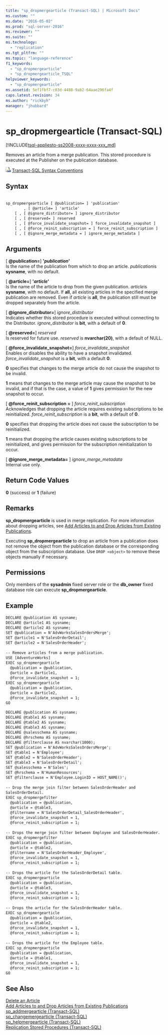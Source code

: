 ```yaml
---
title: "sp_dropmergearticle (Transact-SQL) | Microsoft Docs"
ms.custom: ""
ms.date: "2016-05-02"
ms.prod: "sql-server-2016"
ms.reviewer: ""
ms.suite: ""
ms.technology: 
  - "replication"
ms.tgt_pltfrm: ""
ms.topic: "language-reference"
f1_keywords: 
  - "sp_dropmergearticle"
  - "sp_dropmergearticle_TSQL"
helpviewer_keywords: 
  - "sp_dropmergearticle"
ms.assetid: 5ef1fbf7-c03d-4488-9ab2-64aae296fa4f
caps.latest.revision: 34
ms.author: "rickbyh"
manager: "jhubbard"
---
```

# sp_dropmergearticle (Transact-SQL)
[!INCLUDE[tsql-appliesto-ss2008-xxxx-xxxx-xxx_md](../../../database-engine/configure/windows/includes/tsql-appliesto-ss2008-xxxx-xxxx-xxx-md.md)]

  Removes an article from a merge publication. This stored procedure is executed at the Publisher on the publication database.  
  
 ![Topic link icon](../../../database-engine/configure/windows/media/topic-link.gif "Topic link icon") [Transact-SQL Syntax Conventions](../../../t-sql/language-elements/transact-sql-syntax-conventions-transact-sql.md)  
  
## Syntax  
  
```  
  
sp_dropmergearticle [ @publication= ] 'publication'  
        , [ @article= ] 'article'   
    [ , [ @ignore_distributor= ] ignore_distributor   
    [ , [ @reserved= ] reserved   
    [ , [ @force_invalidate_snapshot= ] force_invalidate_snapshot ]  
    [ , [ @force_reinit_subscription = ] force_reinit_subscription ]  
    [ , [ @ignore_merge_metadata = ] ignore_merge_metadata ]  
```  
  
## Arguments  
 [ **@publication=**] **'***publication***'**  
 Is the name of the publication from which to drop an article. *publication*is **sysname**, with no default.  
  
 [ **@article=**] **'***article***'**  
 Is the name of the article to drop from the given publication. *article*is **sysname**, with no default. If **all**, all existing articles in the specified merge publication are removed. Even if *article* is **all**, the publication still must be dropped separately from the article.  
  
 [ **@ignore_distributor=**] *ignore_distributor*  
 Indicates whether this stored procedure is executed without connecting to the Distributor. *ignore_distributor* is **bit**, with a default of **0**.  
  
 [ **@reserved=**] *reserved*  
 Is reserved for future use. *reserved* is **nvarchar(20)**, with a default of NULL.  
  
 [ **@force_invalidate_snapshot=**] *force_invalidate_snapshot*  
 Enables or disables the ability to have a snapshot invalidated. *force_invalidate_snapshot* is a **bit**, with a default **0**.  
  
 **0** specifies that changes to the merge article do not cause the snapshot to be invalid.  
  
 **1** means that changes to the merge article may cause the snapshot to be invalid, and if that is the case, a value of **1** gives permission for the new snapshot to occur.  
  
 [ **@force_reinit_subscription =** ] *force_reinit_subscription*  
 Acknowledges that dropping the article requires existing subscriptions to be reinitialized. *force_reinit_subscription* is a **bit**, with a default of **0**.  
  
 **0** specifies that dropping the article does not cause the subscription to be reinitialized.  
  
 **1** means that dropping the article causes existing subscriptions to be reinitialized, and gives permission for the subscription reinitialization to occur.  
  
 [ **@ignore_merge_metadata=** ] *ignore_merge_metadata*  
 Internal use only.  
  
## Return Code Values  
 **0** (success) or **1** (failure)  
  
## Remarks  
 **sp_dropmergearticle** is used in merge replication. For more information about dropping articles, see [Add Articles to and Drop Articles from Existing Publications](../../../relational-databases/replication/publish/add-articles-to-and-drop-articles-from-existing-publications.md).  
  
 Executing **sp_dropmergearticle** to drop an article from a publication does not remove the object from the publication database or the corresponding object from the subscription database. Use `DROP <object>` to remove these objects manually if necessary.  
  
## Permissions  
 Only members of the **sysadmin** fixed server role or the **db_owner** fixed database role can execute **sp_dropmergearticle**.  
  
## Example  
  
```tsql  
DECLARE @publication AS sysname;  
DECLARE @article1 AS sysname;  
DECLARE @article2 AS sysname;  
SET @publication = N'AdvWorksSalesOrdersMerge';  
SET @article1 = N'SalesOrderDetail';   
SET @article2 = N'SalesOrderHeader';   
  
-- Remove articles from a merge publication.  
USE [AdventureWorks]  
EXEC sp_dropmergearticle   
  @publication = @publication,   
  @article = @article1,  
  @force_invalidate_snapshot = 1;  
EXEC sp_dropmergearticle   
  @publication = @publication,   
  @article = @article2,  
  @force_invalidate_snapshot = 1;  
GO  
```  
  
```tsql  
DECLARE @publication AS sysname;  
DECLARE @table1 AS sysname;  
DECLARE @table2 AS sysname;  
DECLARE @table3 AS sysname;  
DECLARE @salesschema AS sysname;  
DECLARE @hrschema AS sysname;  
DECLARE @filterclause AS nvarchar(1000);  
SET @publication = N'AdvWorksSalesOrdersMerge';   
SET @table1 = N'Employee';   
SET @table2 = N'SalesOrderHeader';   
SET @table3 = N'SalesOrderDetail';   
SET @salesschema = N'Sales';  
SET @hrschema = N'HumanResources';  
SET @filterclause = N'Employee.LoginID = HOST_NAME()';  
  
-- Drop the merge join filter between SalesOrderHeader and SalesOrderDetail.  
EXEC sp_dropmergefilter   
  @publication = @publication,   
  @article = @table3,   
  @filtername = N'SalesOrderDetail_SalesOrderHeader',   
  @force_invalidate_snapshot = 1,   
  @force_reinit_subscription = 1;  
  
-- Drops the merge join filter between Employee and SalesOrderHeader.  
EXEC sp_dropmergefilter   
  @publication = @publication,   
  @article = @table2,   
  @filtername = N'SalesOrderHeader_Employee',   
  @force_invalidate_snapshot = 1,   
  @force_reinit_subscription = 1;  
  
-- Drops the article for the SalesOrderDetail table.  
EXEC sp_dropmergearticle   
  @publication = @publication,   
  @article = @table3,  
  @force_invalidate_snapshot = 1,   
  @force_reinit_subscription = 1;  
  
-- Drops the article for the SalesOrderHeader table.  
EXEC sp_dropmergearticle   
  @publication = @publication,   
  @article = @table2,   
  @force_invalidate_snapshot = 1,   
  @force_reinit_subscription = 1;  
  
-- Drops the article for the Employee table.  
EXEC sp_dropmergearticle   
  @publication = @publication,   
  @article = @table1,  
  @force_invalidate_snapshot = 1,   
  @force_reinit_subscription = 1;  
GO  
```  
  
## See Also  
 [Delete an Article](../../../relational-databases/replication/publish/delete-an-article.md)   
 [Add Articles to and Drop Articles from Existing Publications](../../../relational-databases/replication/publish/add-articles-to-and-drop-articles-from-existing-publications.md)   
 [sp_addmergearticle &#40;Transact-SQL&#41;](../../../relational-databases/reference/system-stored-procedures/sp-addmergearticle-transact-sql.md)   
 [sp_changemergearticle &#40;Transact-SQL&#41;](../../../relational-databases/reference/system-stored-procedures/sp-changemergearticle-transact-sql.md)   
 [sp_helpmergearticle &#40;Transact-SQL&#41;](../../../relational-databases/reference/system-stored-procedures/sp-helpmergearticle-transact-sql.md)   
 [Replication Stored Procedures &#40;Transact-SQL&#41;](../../../relational-databases/reference/system-stored-procedures/replication-stored-procedures-transact-sql.md)  
  
  